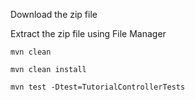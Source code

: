 Download the zip file

Extract the zip file using File Manager

```
mvn clean

mvn clean install

mvn test -Dtest=TutorialControllerTests
```

